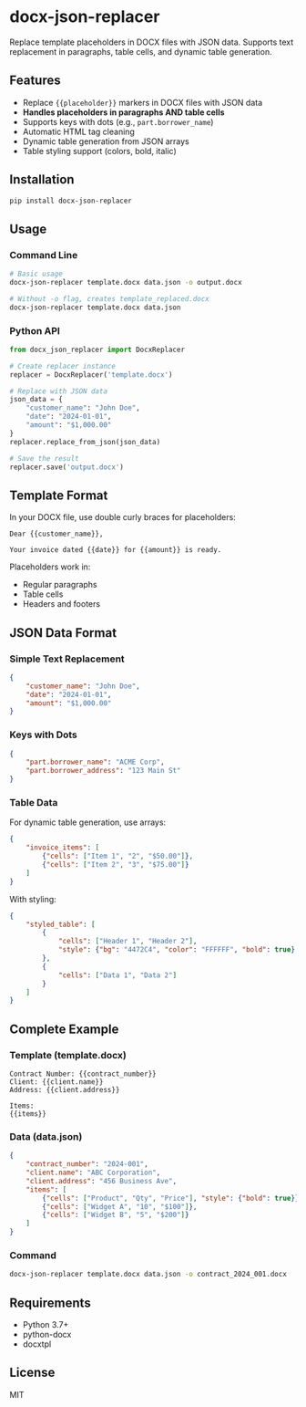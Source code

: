 # docx-json-replacer

Replace template placeholders in DOCX files with JSON data. Supports text replacement in paragraphs, table cells, and dynamic table generation.

## Features

- Replace `{{placeholder}}` markers in DOCX files with JSON data
- **Handles placeholders in paragraphs AND table cells**
- Supports keys with dots (e.g., `part.borrower_name`)
- Automatic HTML tag cleaning
- Dynamic table generation from JSON arrays
- Table styling support (colors, bold, italic)

## Installation

```bash
pip install docx-json-replacer
```

## Usage

### Command Line

```bash
# Basic usage
docx-json-replacer template.docx data.json -o output.docx

# Without -o flag, creates template_replaced.docx
docx-json-replacer template.docx data.json
```

### Python API

```python
from docx_json_replacer import DocxReplacer

# Create replacer instance
replacer = DocxReplacer('template.docx')

# Replace with JSON data
json_data = {
    "customer_name": "John Doe",
    "date": "2024-01-01",
    "amount": "$1,000.00"
}
replacer.replace_from_json(json_data)

# Save the result
replacer.save('output.docx')
```

## Template Format

In your DOCX file, use double curly braces for placeholders:

```
Dear {{customer_name}},

Your invoice dated {{date}} for {{amount}} is ready.
```

Placeholders work in:
- Regular paragraphs
- Table cells
- Headers and footers

## JSON Data Format

### Simple Text Replacement

```json
{
    "customer_name": "John Doe",
    "date": "2024-01-01",
    "amount": "$1,000.00"
}
```

### Keys with Dots

```json
{
    "part.borrower_name": "ACME Corp",
    "part.borrower_address": "123 Main St"
}
```

### Table Data

For dynamic table generation, use arrays:

```json
{
    "invoice_items": [
        {"cells": ["Item 1", "2", "$50.00"]},
        {"cells": ["Item 2", "3", "$75.00"]}
    ]
}
```

With styling:

```json
{
    "styled_table": [
        {
            "cells": ["Header 1", "Header 2"],
            "style": {"bg": "4472C4", "color": "FFFFFF", "bold": true}
        },
        {
            "cells": ["Data 1", "Data 2"]
        }
    ]
}
```

## Complete Example

### Template (template.docx)
```
Contract Number: {{contract_number}}
Client: {{client.name}}
Address: {{client.address}}

Items:
{{items}}
```

### Data (data.json)
```json
{
    "contract_number": "2024-001",
    "client.name": "ABC Corporation",
    "client.address": "456 Business Ave",
    "items": [
        {"cells": ["Product", "Qty", "Price"], "style": {"bold": true}},
        {"cells": ["Widget A", "10", "$100"]},
        {"cells": ["Widget B", "5", "$200"]}
    ]
}
```

### Command
```bash
docx-json-replacer template.docx data.json -o contract_2024_001.docx
```

## Requirements

- Python 3.7+
- python-docx
- docxtpl

## License

MIT